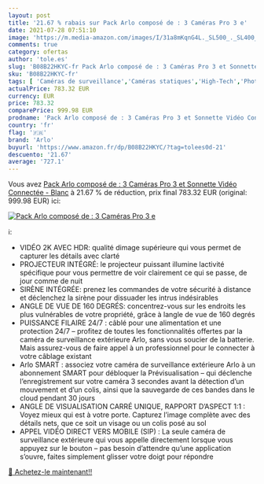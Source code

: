 ```yaml
---
layout: post
title: '21.67 % rabais sur Pack Arlo composé de : 3 Caméras Pro 3 e'
date: 2021-07-28 07:51:10
image: 'https://m.media-amazon.com/images/I/31a8mKqnG4L._SL500_._SL400_.jpg'
comments: true
category: ofertas
author: 'tole.es'
slug: 'B08B22HKYC-fr Pack Arlo composé de : 3 Caméras Pro 3 et Sonnette Vidéo...'
sku: 'B08B22HKYC-fr'
tags: [ 'Caméras de surveillance','Caméras statiques','High-Tech','Photo et caméscopes','arlo', ]
actualPrice: 783.32 EUR
currency: EUR
price: 783.32
comparePrice: 999.98 EUR
prodname: 'Pack Arlo composé de : 3 Caméras Pro 3 et Sonnette Vidéo Connectée - Blanc'
country: 'fr'
flag: '🇫🇷'
brand: 'Arlo'
buyurl: 'https://www.amazon.fr/dp/B08B22HKYC/?tag=tolees0d-21'
descuento: '21.67'
average: '727.1'
---
```


Vous avez [Pack Arlo composé de : 3 Caméras Pro 3 et Sonnette Vidéo Connectée - Blanc](https://www.amazon.fr/dp/B08B22HKYC/?tag=tolees0d-21)  à  21.67 % de réduction, prix final  783.32 EUR (original: 999.98 EUR) ici:

[![Pack Arlo composé de : 3 Caméras Pro 3 e](https://m.media-amazon.com/images/I/31a8mKqnG4L._SL500_._SL400_.jpg)](https://www.amazon.fr/dp/B08B22HKYC/?tag=tolees0d-21)

ℹ️:

- VIDÉO 2K AVEC HDR: qualité dimage supérieure qui vous permet de capturer les détails avec clarté
- PROJECTEUR INTÉGRÉ: le projecteur puissant illumine lactivité spécifique pour vous permettre de voir clairement ce qui se passe, de jour comme de nuit
- SIRÈNE INTÉGRÉE: prenez les commandes de votre sécurité à distance et déclenchez la sirène pour dissuader les intrus indésirables
- ANGLE DE VUE DE 160 DEGRÉS: concentrez-vous sur les endroits les plus vulnérables de votre propriété, grâce à langle de vue de 160 degrés
- PUISSANCE FILAIRE 24/7 : câblé pour une alimentation et une protection 24/7 – profitez de toutes les fonctionnalités offertes par la caméra de surveillance extérieure Arlo, sans vous soucier de la batterie. Mais assurez-vous de faire appel à un professionnel pour le connecter à votre câblage existant
- Arlo SMART : associez votre caméra de surveillance extérieure Arlo à un abonnement SMART pour débloquer la Prévisualisation – qui déclenche l’enregistrement sur votre caméra 3 secondes avant la détection d’un mouvement et d’un colis, ainsi que la sauvegarde de ces bandes dans le cloud pendant 30 jours
- ANGLE DE VISUALISATION CARRÉ UNIQUE, RAPPORT D’ASPECT 1:1 : Voyez mieux qui est à votre porte. Capturez l’image complète avec des détails nets, que ce soit un visage ou un colis posé au sol
- APPEL VIDÉO DIRECT VERS MOBILE (SIP) : La seule caméra de surveillance extérieure qui vous appelle directement lorsque vous appuyez sur le bouton – pas besoin d’attendre qu’une application s’ouvre, faites simplement glisser votre doigt pour répondre

[🛒 Achetez-le maintenant!!](https://www.amazon.fr/dp/B08B22HKYC/?tag=tolees0d-21)

